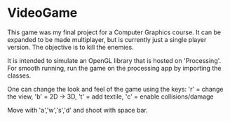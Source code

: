 # VideoGame

This game was my final project for a Computer Graphics course. It can be expanded to be made multiplayer, but is currently just a single player version. The objective is to kill the enemies.

It is intended to simulate an OpenGL library that is hosted on 'Processing'. For smooth running, run the game on the processing app by importing the classes.

One can change the look and feel of the game using the keys: 'r' = change the view, 'b' = 2D -> 3D, 't' = add textile, 'c' = enable collisions/damage

Move with 'a','w','s','d' and shoot with space bar.
